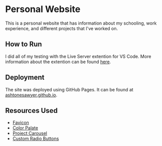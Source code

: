 # Personal Website

This is a personal website that has information about my schooling, work experience, and different projects that I've worked on.

## How to Run

I did all of my testing with the Live Server extention for VS Code. More information about the extention can be found [here](https://marketplace.visualstudio.com/items?itemName=ritwickdey.LiveServer).

## Deployment

The site was deployed using GitHub Pages. It can be found at [ashtonesawyer.github.io](https://ashtonesawyer.github.io/).

## Resources Used

* [Favicon](https://stackoverflow.com/questions/11488960/how-do-i-put-my-websites-logo-to-be-the-icon-image-in-browser-tabs)
* [Color Palate](https://coolors.co/00002a-152238-eeeb2e-fefefe-2d82b7)
* [Project Carousel](https://www.codingnepalweb.com/image-slider-html-css-javascript-2/)
* [Custom Radio Buttons](https://usefulangle.com/post/359/custom-radio-button-with-css)

